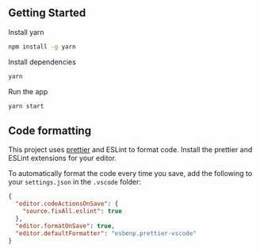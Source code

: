 ## Getting Started

Install yarn

```bash
npm install -g yarn
```

Install dependencies

```bash
yarn
```

Run the app

```bash
yarn start
```

## Code formatting

This project uses [prettier](https://prettier.io/) and ESLint to format code. Install the prettier and ESLint extensions for your editor.

To automatically format the code every time you save, add the following to your `settings.json` in the `.vscode` folder:

```json
{
  "editor.codeActionsOnSave": {
    "source.fixAll.eslint": true
  },
  "editor.formatOnSave": true,
  "editor.defaultFormatter": "esbenp.prettier-vscode"
}
```
